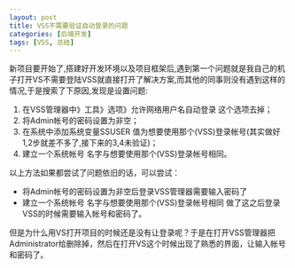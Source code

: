 ```yaml
---
layout: post
title: VSS不需要验证自动登录的问题
categories: [后端开发]
tags: [VSS, 总结]
---
```

新项目要开始了,搭建好开发环境以及项目框架后,遇到第一个问题就是我自己的机子打开VS不需要登陆VSS就直接打开了解决方案,而其他的同事则没有遇到这样的情况,于是搜索了下原因,发现是设置问题:

1. 在VSS管理器中》工具》选项》允许网络用户名自动登录 这个选项去掉；
2. 将Admin帐号的密码设置为非空；
3. 在系统中添加系统变量SSUSER 值为想要使用那个(VSS)登录帐号(其实做好1,2步就差不多了,接下来的3,4未验证)；
4. 建立一个系统帐号 名字与想要使用那个(VSS)登录帐号相同。

以上方法如果都尝试了问题依旧的话，可以尝试：

- 将Admin帐号的密码设置为非空后登录VSS管理器需要输入密码了
- 建立一个系统帐号 名字与想要使用那个(VSS)登录帐号相同 做了这之后登录VSS的时候需要输入帐号和密码了。

但是为什么用VS打开项目的时候还是没有让登录呢？于是在打开VSS管理器把Administrator给删除掉，然后在打开VS这个时候出现了熟悉的界面，让输入帐号和密码了。